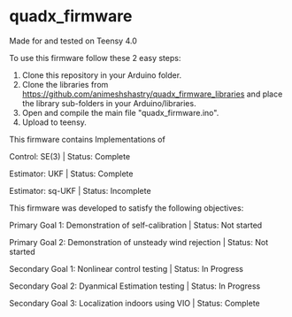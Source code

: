 # quadx_firmware
 
Made for and tested on Teensy 4.0

To use this firmware follow these 2 easy steps:
1.  Clone this repository in your Arduino folder.
2.  Clone the libraries from https://github.com/animeshshastry/quadx_firmware_libraries and place the library sub-folders in your Arduino/libraries.
3.  Open and compile the main file "quadx_firmware.ino".
4.  Upload to teensy.

This firmware contains Implementations of

Control: SE(3) | Status: Complete

Estimator: UKF | Status: Complete

Estimator: sq-UKF | Status: Incomplete

This firmware was developed to satisfy the following objectives:

Primary Goal 1: Demonstration of self-calibration | Status: Not started

Primary Goal 2: Demonstration of unsteady wind rejection | Status: Not started

Secondary Goal 1: Nonlinear control testing | Status: In Progress

Secondary Goal 2: Dyanmical Estimation testing | Status: In Progress

Secondary Goal 3: Localization indoors using VIO | Status: Complete
